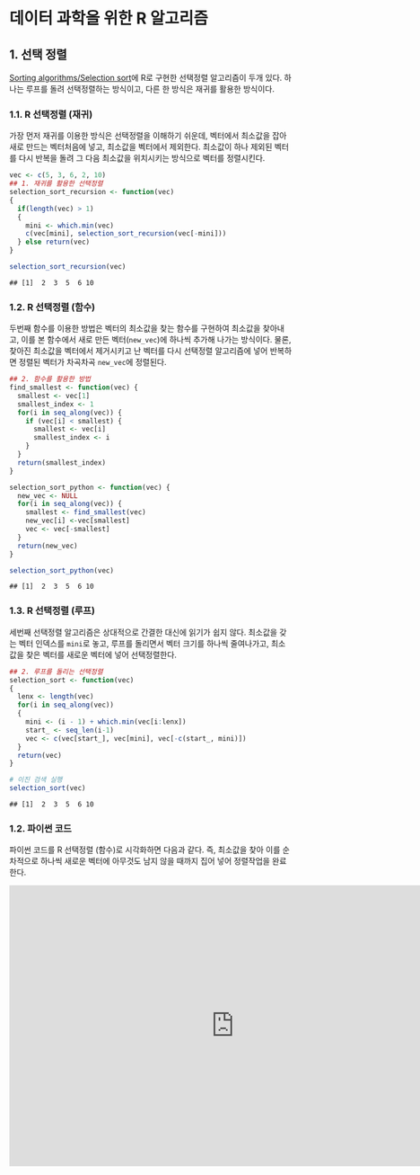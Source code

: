# 데이터 과학을 위한 R 알고리즘


## 1. 선택 정렬

[Sorting algorithms/Selection sort](http://rosettacode.org/wiki/Sorting_algorithms/Selection_sort#R)에 R로 구현한 선택정렬 알고리즘이 두개 있다.
하나는 루프를 돌려 선택정렬하는 방식이고, 다른 한 방식은 재귀를 활용한 방식이다.

### 1.1. R 선택정렬 (재귀)

가장 먼저 재귀를 이용한 방식은 선택정렬을 이해하기 쉬운데, 벡터에서 최소값을 잡아 새로 만드는 벡터처음에 넣고,
최소값을 벡터에서 제외한다. 최소값이 하나 제외된 벡터를 다시 반복을 돌려 그 다음 최소값을 위치시키는 방식으로 벡터를 정렬시킨다.


```r
vec <- c(5, 3, 6, 2, 10)
## 1. 재귀를 활용한 선택정렬
selection_sort_recursion <- function(vec)
{
  if(length(vec) > 1)
  {
    mini <- which.min(vec)
    c(vec[mini], selection_sort_recursion(vec[-mini]))
  } else return(vec)
}

selection_sort_recursion(vec)
```

```
## [1]  2  3  5  6 10
```

### 1.2. R 선택정렬 (함수)

두번째 함수를 이용한 방법은 벡터의 최소값을 찾는 함수를 구현하여 최소값을 찾아내고, 
이를 본 함수에서 새로 만든 벡터(`new_vec`)에 하나씩 추가해 나가는 방식이다. 물론, 찾아진 최소값을 벡터에서 제거시키고 난 벡터를 
다시 선택정렬 알고리즘에 넣어 반복하면 정렬된 벡터가 차곡차곡 `new_vec`에 정렬된다.


```r
## 2. 함수를 활용한 방법
find_smallest <- function(vec) {
  smallest <- vec[1]
  smallest_index <- 1
  for(i in seq_along(vec)) {
    if (vec[i] < smallest) {
      smallest <- vec[i]
      smallest_index <- i
    }
  }
  return(smallest_index)
}

selection_sort_python <- function(vec) {
  new_vec <- NULL
  for(i in seq_along(vec)) {
    smallest <- find_smallest(vec)
    new_vec[i] <-vec[smallest]
    vec <- vec[-smallest]
  }
  return(new_vec)
}

selection_sort_python(vec)
```

```
## [1]  2  3  5  6 10
```

### 1.3. R 선택정렬 (루프)

세번째 선택정렬 알고리즘은 상대적으로 간결한 대신에 읽기가 쉽지 않다.
최소값을 갖는 벡터 인덱스를 `mini`로 놓고, 루프를 돌리면서 벡터 크기를 하나씩 줄여나가고,
최소값을 찾은 벡터를 새로운 벡터에 넣어 선택정렬한다.


```r
## 2. 루프를 돌리는 선택정렬
selection_sort <- function(vec)
{
  lenx <- length(vec)
  for(i in seq_along(vec))
  {
    mini <- (i - 1) + which.min(vec[i:lenx])
    start_ <- seq_len(i-1)
    vec <- c(vec[start_], vec[mini], vec[-c(start_, mini)])
  }
  return(vec)
}

# 이진 검색 실행
selection_sort(vec)
```

```
## [1]  2  3  5  6 10
```

### 1.2. 파이썬 코드

파이썬 코드를 R 선택정렬 (함수)로 시각화하면 다음과 같다.
즉, 최소값을 찾아 이를 순차적으로 하나씩 새로운 벡터에 아무것도 남지 않을 때까지 집어 넣어 정렬작업을 완료한다.

<iframe width="800" height="500" frameborder="0" src="http://pythontutor.com/iframe-embed.html#code=%23%20Finds%20the%20smallest%20value%20in%20an%20array%0Adef%20findSmallest%28arr%29%3A%0A%20%20%23%20Stores%20the%20smallest%20value%0A%20%20smallest%20%3D%20arr%5B0%5D%0A%20%20%23%20Stores%20the%20index%20of%20the%20smallest%20value%0A%20%20smallest_index%20%3D%200%0A%20%20for%20i%20in%20range%281,%20len%28arr%29%29%3A%0A%20%20%20%20if%20arr%5Bi%5D%20%3C%20smallest%3A%0A%20%20%20%20%20%20smallest%20%3D%20arr%5Bi%5D%0A%20%20%20%20%20%20smallest_index%20%3D%20i%0A%20%20return%20smallest_index%0A%0A%23%20Sort%20array%0Adef%20selectionSort%28arr%29%3A%0A%20%20newArr%20%3D%20%5B%5D%0A%20%20for%20i%20in%20range%28len%28arr%29%29%3A%0A%20%20%20%20%20%20%23%20Finds%20the%20smallest%20element%20in%20the%20array%20and%20adds%20it%20to%20the%20new%20array%0A%20%20%20%20%20%20smallest%20%3D%20findSmallest%28arr%29%0A%20%20%20%20%20%20newArr.append%28arr.pop%28smallest%29%29%0A%20%20return%20newArr%0A%0Aprint%20selectionSort%28%5B5,%203,%206,%202,%2010%5D%29%0A&codeDivHeight=400&codeDivWidth=350&cumulative=false&curInstr=79&heapPrimitives=false&origin=opt-frontend.js&py=2&rawInputLstJSON=%5B%5D&textReferences=false"> </iframe>




